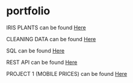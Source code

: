 # portfolio

IRIS PLANTS can be found [Here](https://github.com/volleyp/portfolio/blob/main/W3/HW3.md) 

CLEANING DATA can be found [Here](https://github.com/volleyp/portfolio/blob/main/W4/hw4_final.md)

SQL can be found [Here](https://github.com/volleyp/portfolio/blob/main/W5/hw5.md)

REST API can be found [Here](https://github.com/volleyp/portfolio/blob/main/W6/hw6.md)

PROJECT 1 (MOBILE PRICES) can be found [Here](https://github.com/volleyp/portfolio/blob/main/PROJECT/Databehandling_projekt_final.md)

